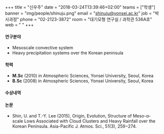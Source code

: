 +++
title = "신우주"
date = "2018-03-24T13:39:46+02:00"
teams = ["학생"]
banner = "img/people/shinuju.png"
email = "shinuju@yonsei.ac.kr"
job = "박사과정"
phone = "02-2123-3872"
room = "대기모형 연구실 / 과학관 536A호"
web = " "
+++

#### 연구분야
+ Mesoscale convective system
+ Heavy precipitation systems over the Korean peninsula

#### 학력
 + **M.Sc** (2010) in Atmospheric Sciences, Yonsei University, Seoul, Korea
 + **B.Sc** (2008) in Atmospheric Sciences, Yonsei University, Seoul, Korea

#### 수상내역

#### 논문
+ Shin, U. and T.-Y. Lee (2015), Origin, Evolution, Structure of Meso-α-scale Lows Associated with Cloud Clusters and Heavy Rainfall over the Korean Peninsula. Asia-Pacific J. Atmos. Sci., 51(3), 259−274.
